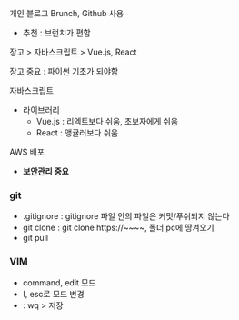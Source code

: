 개인 블로그 Brunch, Github 사용

* 추천 : 브런치가 편함

장고 > 자바스크립트 > Vue.js, React

장고 중요 : 파이썬 기초가 되야함

자바스크립트

* 라이브러리
  * Vue.js : 리엑트보다 쉬움, 초보자에게 쉬움
  * React : 앵귤러보다 쉬움

AWS 배포

* **보안관리 중요**



### git

* .gitignore : gitignore 파일 안의 파일은 커밋/푸쉬되지 않는다
* git clone : git clone https://~~~~, 폴더 pc에 땅겨오기
* git pull

### VIM

* command, edit 모드
* I, esc로 모드 변경
* : wq > 저장

